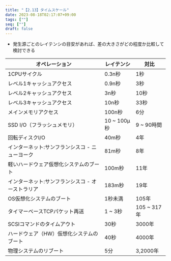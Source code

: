 ```yaml
---
title: "【2.13】タイムスケール"
date: 2023-08-18T02:17:07+09:00
tags: [""]
seq: [""]
draft: false
---
```


- 発生源ごとのレイテンシの目安があれば、差の大きさがどの程度か比較して検討できる

| オペレーション                                   | レイテンシ   | 対比        | 
| ------------------------------------------------ | ------------ | ----------- | 
| 1CPUサイクル                                     | 0.3n秒       | 1秒         | 
| レベル1キャッシュアクセス                        | 0.9n秒       | 3秒         | 
| レベル2キャッシュアクセス                        | 3n秒         | 10秒        | 
| レベル3キャッシュアクセス                        | 10n秒        | 33秒        | 
| メインメモリアクセス                             | 100n秒       | 6分         | 
| SSD I/O（フラッシュメモリ）                      | 10 ~ 100μ秒 | 9 ~ 90時間  | 
| 回転ディスクI/O                                  | 40m秒        | 4年         | 
| インターネット:サンフランシスコ - ニューヨーク   | 81m秒        | 8年         | 
| 軽いハードウェア仮想化システムのブート           | 100m秒       | 11年        | 
| インターネット:サンフランシスコ - オーストラリア | 183m秒       | 19年        | 
| OS仮想化システムのブート                         | 1秒未満      | 105年       | 
| タイマーベースTCPパケット再送                    | 1 ~ 3秒      | 105 ~ 317年 | 
| SCSIコマンドのタイムアウト                       | 30秒         | 3000年      | 
| ハードウェア（HW）仮想化システムのブート         | 40秒         | 4000年      | 
| 物理システムのリブート                           | 5分          | 3,2000年    | 